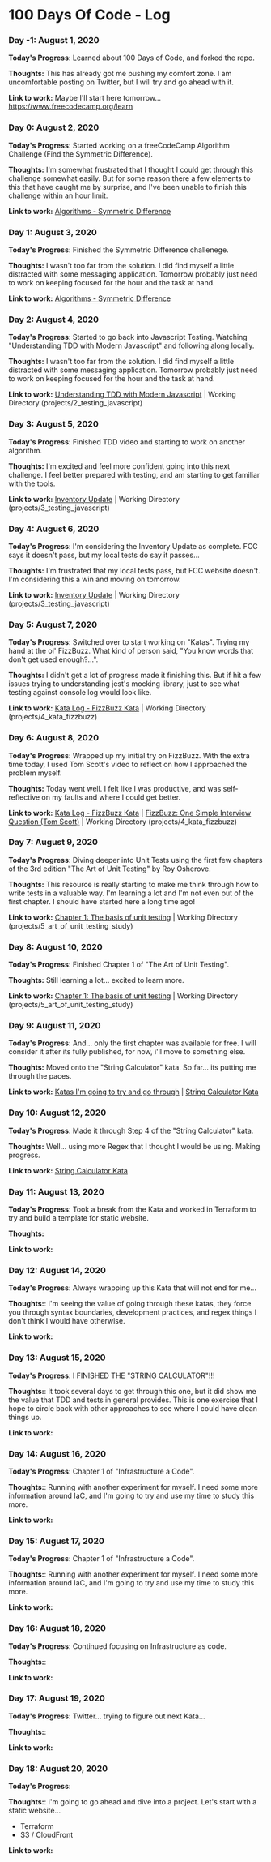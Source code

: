 # 100 Days Of Code - Log

### Day -1: August 1, 2020

**Today's Progress**: Learned about 100 Days of Code, and forked the repo. 

**Thoughts:** This has already got me pushing my comfort zone. I am uncomfortable posting on Twitter, but I will try and go ahead with it. 

**Link to work:** Maybe I'll start here tomorrow... https://www.freecodecamp.org/learn


### Day 0: August 2, 2020

**Today's Progress**: Started working on a freeCodeCamp Algorithm Challenge (Find the Symmetric Difference).

**Thoughts:** I'm somewhat frustrated that I thought I could get through this challenge somewhat easily. But for some reason there a few elements to this that have caught me by surprise, and I've been unable to finish this challenge within an hour limit. 

**Link to work:** [Algorithms - Symmetric Difference](projects/1_algorithms_symmetric_difference/main.js)


### Day 1: August 3, 2020

**Today's Progress**: Finished the Symmetric Difference challenege. 

**Thoughts:** I wasn't too far from the solution. I did find myself a little distracted with some messaging application. Tomorrow probably just need to work on keeping focused for the hour and the task at hand. 

**Link to work:** [Algorithms - Symmetric Difference](projects/1_algorithms_symmetric_difference/main.js)

### Day 2: August 4, 2020

**Today's Progress**: Started to go back into Javascript Testing. Watching "Understanding TDD with Modern Javascript" and following along locally.

**Thoughts:** I wasn't too far from the solution. I did find myself a little distracted with some messaging application. Tomorrow probably just need to work on keeping focused for the hour and the task at hand. 

**Link to work:** [Understanding TDD with Modern Javascript](https://youtu.be/oneGCBiPK_Q?t=2387) | Working Directory (projects/2_testing_javascript)

### Day 3: August 5, 2020

**Today's Progress**: Finished TDD video and starting to work on another algorithm.

**Thoughts:** I'm excited and feel more confident going into this next challenge. I feel better prepared with testing, and am starting to get familiar with the tools. 

**Link to work:** [Inventory Update](https://www.freecodecamp.org/learn/coding-interview-prep/algorithms/inventory-update) | Working Directory (projects/3_testing_javascript)

### Day 4: August 6, 2020

**Today's Progress**: I'm considering the Inventory Update as complete. FCC says it doesn't pass, but my local tests do say it passes... 

**Thoughts:** I'm frustrated that my local tests pass, but FCC website doesn't. I'm considering this a win and moving on tomorrow.  

**Link to work:** [Inventory Update](https://www.freecodecamp.org/learn/coding-interview-prep/algorithms/inventory-update) | Working Directory (projects/3_testing_javascript)

### Day 5: August 7, 2020

**Today's Progress**: Switched over to start working on "Katas". Trying my hand at the ol' FizzBuzz. What kind of person said, "You know words that don't get used enough?...". 

**Thoughts:** I didn't get a lot of progress made it finishing this. But if hit a few issues trying to understanding jest's mocking library, just to see what testing against console log would look like.  

**Link to work:** [Kata Log - FizzBuzz Kata](https://kata-log.rocks/fizz-buzz-kata) | Working Directory (projects/4_kata_fizzbuzz)

### Day 6: August 8, 2020

**Today's Progress**: Wrapped up my initial try on FizzBuzz. With the extra time today, I used Tom Scott's video to reflect on how I approached the problem myself.

**Thoughts:**  Today went well. I felt like I was productive, and was self-reflective on my faults and where I could get better. 

**Link to work:** [Kata Log - FizzBuzz Kata](https://kata-log.rocks/fizz-buzz-kata) | [FizzBuzz: One Simple Interview Question (Tom Scott)](https://www.youtube.com/watch?v=QPZ0pIK_wsc) | Working Directory (projects/4_kata_fizzbuzz)

### Day 7: August 9, 2020

**Today's Progress**: Diving deeper into Unit Tests using the first few chapters of the 3rd edition "The Art of Unit Testing" by Roy Osherove. 

**Thoughts:**  This resource is really starting to make me think through how to write tests in a valuable way. I'm learning a lot and I'm not even out of the first chapter. I should have started here a long time ago! 

**Link to work:** [Chapter 1: The basis of unit testing](https://livebook.manning.com/book/the-art-of-unit-testing-third-edition/chapter-1/v-4/55) | Working Directory (projects/5_art_of_unit_testing_study)

### Day 8: August 10, 2020

**Today's Progress**: Finished Chapter 1 of "The Art of Unit Testing".

**Thoughts:**  Still learning a lot... excited to learn more. 

**Link to work:** [Chapter 1: The basis of unit testing](https://livebook.manning.com/book/the-art-of-unit-testing-third-edition/chapter-1/v-4/55) | Working Directory (projects/5_art_of_unit_testing_study)

### Day 9: August 11, 2020

**Today's Progress**: And... only the first chapter was available for free. I will consider it after its fully published, for now, i'll move to something else. 

**Thoughts:**  Moved onto the "String Calculator" kata. So far... its putting me through the paces.  

**Link to work:** [Katas I'm going to try and go through](https://youtu.be/oneGCBiPK_Q?t=836) | [String Calculator Kata](https://kata-log.rocks/string-calculator-kata)

### Day 10: August 12, 2020

**Today's Progress**: Made it through Step 4 of the "String Calculator" kata.

**Thoughts:**  Well... using more Regex that I thought I would be using. Making progress.

**Link to work:** [String Calculator Kata](https://kata-log.rocks/string-calculator-kata)


### Day 11: August 13, 2020

**Today's Progress**: Took a break from the Kata and worked in Terraform to try and build a template for static website. 

**Thoughts:**  

**Link to work:** 


### Day 12: August 14, 2020

**Today's Progress**: Always wrapping up this Kata that will not end for me... 

**Thoughts:**: I'm seeing the value of going through these katas, they force you through syntax boundaries, development practices, and regex things I don't think I would have otherwise. 

**Link to work:** 

### Day 13: August 15, 2020

**Today's Progress**: I FINISHED THE "STRING CALCULATOR"!!! 

**Thoughts:**: It took several days to get through this one, but it did show me the value that TDD and tests in general provides.  This is one exercise that I hope to circle back with other approaches to see where I could have clean things up. 

**Link to work:** 

### Day 14: August 16, 2020

**Today's Progress**: Chapter 1 of "Infrastructure a Code".

**Thoughts:**: Running with another experiment for myself. I need some more information around IaC, and I'm going to try and use my time to study this more. 

**Link to work:** 

### Day 15: August 17, 2020

**Today's Progress**: Chapter 1 of "Infrastructure a Code".

**Thoughts:**: Running with another experiment for myself. I need some more information around IaC, and I'm going to try and use my time to study this more. 

**Link to work:** 

### Day 16: August 18, 2020

**Today's Progress**: Continued focusing on Infrastructure as code. 

**Thoughts:**: 

**Link to work:** 

### Day 17: August 19, 2020

**Today's Progress**: Twitter... trying to figure out next Kata... 

**Thoughts:**: 

**Link to work:** 

### Day 18: August 20, 2020

**Today's Progress**: 

**Thoughts:**: 
I'm going to go ahead and dive into a project. 
Let's start with a static website...
- Terraform
- S3 / CloudFront

**Link to work:** 